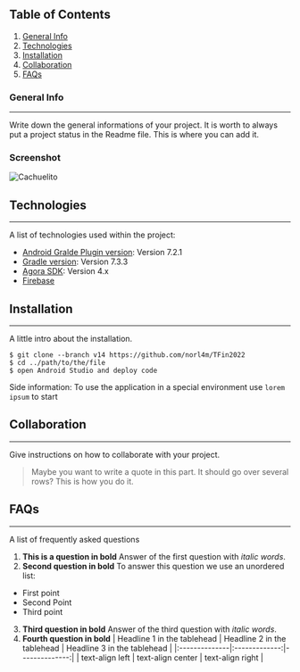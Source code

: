 ## Table of Contents
1. [General Info](#general-info)
2. [Technologies](#technologies)
3. [Installation](#installation)
4. [Collaboration](#collaboration)
5. [FAQs](#faqs)
### General Info
***
Write down the general informations of your project. It is worth to always put a project status in the Readme file. This is where you can add it.
### Screenshot
![Cachuelito](https://firebasestorage.googleapis.com/v0/b/tfinal2022-afc91.appspot.com/o/icono%2Fskills%20-%20copia.png?alt=media&token=e935bb18-1f16-4b69-919a-7fffb08d92c2)
## Technologies
***
A list of technologies used within the project:
* [Android Gralde Plugin version](https://gradle.org): Version 7.2.1
* [Gradle version](https://gradle.org/install/): Version 7.3.3
* [Agora SDK](https://docs.agora.io/en/video-calling/get-started/get-started-sdk?platform=android): Version 4.x
* [Firebase](https://firebase.google.com/?hl=es)
## Installation
***
A little intro about the installation.
```
$ git clone --branch v14 https://github.com/norl4m/TFin2022
$ cd ../path/to/the/file
$ open Android Studio and deploy code
```
Side information: To use the application in a special environment use ```lorem ipsum``` to start
## Collaboration
***
Give instructions on how to collaborate with your project.
> Maybe you want to write a quote in this part.
> It should go over several rows?
> This is how you do it.
## FAQs
***
A list of frequently asked questions
1. **This is a question in bold**
   Answer of the first question with _italic words_.
2. __Second question in bold__
   To answer this question we use an unordered list:
* First point
* Second Point
* Third point
3. **Third question in bold**
   Answer of the third question with *italic words*.
4. **Fourth question in bold**
   | Headline 1 in the tablehead | Headline 2 in the tablehead | Headline 3 in the tablehead |
   |:--------------|:-------------:|--------------:|
   | text-align left | text-align center | text-align right |